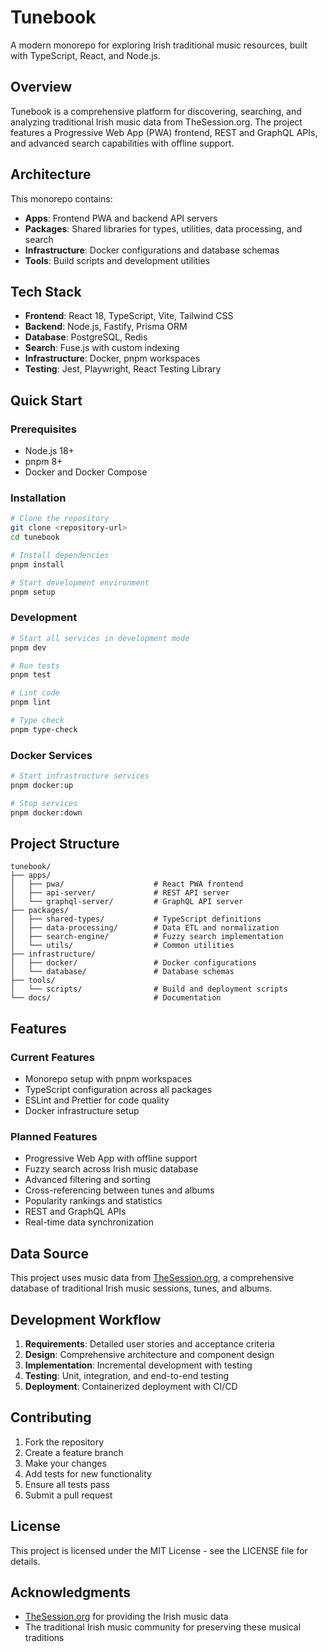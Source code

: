 # Tunebook

A modern monorepo for exploring Irish traditional music resources, built with TypeScript, React, and Node.js.

## Overview

Tunebook is a comprehensive platform for discovering, searching, and analyzing traditional Irish music data from TheSession.org. The project features a Progressive Web App (PWA) frontend, REST and GraphQL APIs, and advanced search capabilities with offline support.

## Architecture

This monorepo contains:

- **Apps**: Frontend PWA and backend API servers
- **Packages**: Shared libraries for types, utilities, data processing, and search
- **Infrastructure**: Docker configurations and database schemas
- **Tools**: Build scripts and development utilities

## Tech Stack

- **Frontend**: React 18, TypeScript, Vite, Tailwind CSS
- **Backend**: Node.js, Fastify, Prisma ORM
- **Database**: PostgreSQL, Redis
- **Search**: Fuse.js with custom indexing
- **Infrastructure**: Docker, pnpm workspaces
- **Testing**: Jest, Playwright, React Testing Library

## Quick Start

### Prerequisites

- Node.js 18+
- pnpm 8+
- Docker and Docker Compose

### Installation

```bash
# Clone the repository
git clone <repository-url>
cd tunebook

# Install dependencies
pnpm install

# Start development environment
pnpm setup
```

### Development

```bash
# Start all services in development mode
pnpm dev

# Run tests
pnpm test

# Lint code
pnpm lint

# Type check
pnpm type-check
```

### Docker Services

```bash
# Start infrastructure services
pnpm docker:up

# Stop services
pnpm docker:down
```

## Project Structure

```
tunebook/
├── apps/
│   ├── pwa/                    # React PWA frontend
│   ├── api-server/             # REST API server
│   └── graphql-server/         # GraphQL API server
├── packages/
│   ├── shared-types/           # TypeScript definitions
│   ├── data-processing/        # Data ETL and normalization
│   ├── search-engine/          # Fuzzy search implementation
│   └── utils/                  # Common utilities
├── infrastructure/
│   ├── docker/                 # Docker configurations
│   └── database/               # Database schemas
├── tools/
│   └── scripts/                # Build and deployment scripts
└── docs/                       # Documentation
```

## Features

### Current Features
- Monorepo setup with pnpm workspaces
- TypeScript configuration across all packages
- ESLint and Prettier for code quality
- Docker infrastructure setup

### Planned Features
- Progressive Web App with offline support
- Fuzzy search across Irish music database
- Advanced filtering and sorting
- Cross-referencing between tunes and albums
- Popularity rankings and statistics
- REST and GraphQL APIs
- Real-time data synchronization

## Data Source

This project uses music data from [TheSession.org](https://github.com/adactio/TheSession-data), a comprehensive database of traditional Irish music sessions, tunes, and albums.

## Development Workflow

1. **Requirements**: Detailed user stories and acceptance criteria
2. **Design**: Comprehensive architecture and component design
3. **Implementation**: Incremental development with testing
4. **Testing**: Unit, integration, and end-to-end testing
5. **Deployment**: Containerized deployment with CI/CD

## Contributing

1. Fork the repository
2. Create a feature branch
3. Make your changes
4. Add tests for new functionality
5. Ensure all tests pass
6. Submit a pull request

## License

This project is licensed under the MIT License - see the LICENSE file for details.

## Acknowledgments

- [TheSession.org](https://thesession.org) for providing the Irish music data
- The traditional Irish music community for preserving these musical traditions